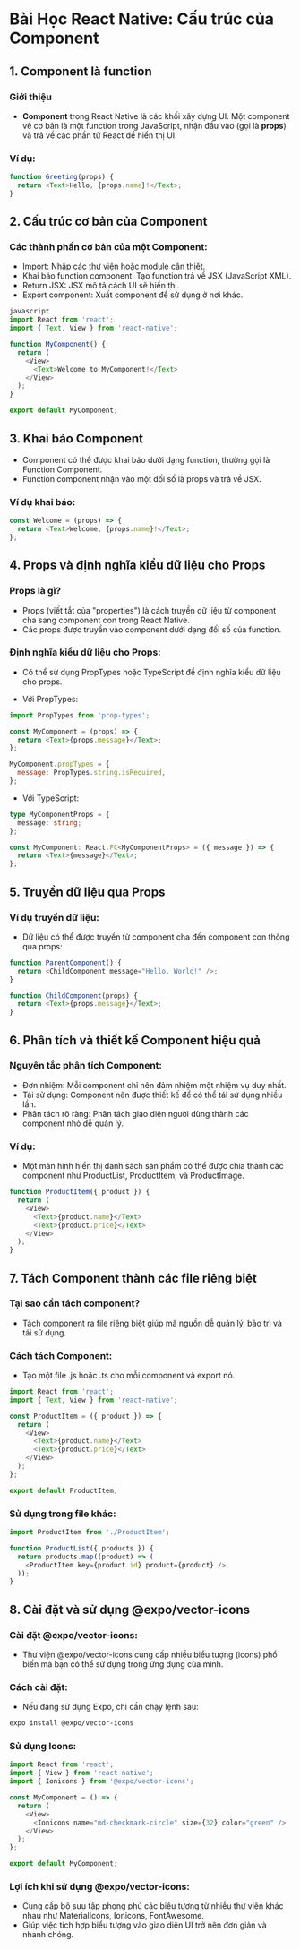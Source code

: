 # Bài Học React Native: Cấu trúc của Component

## 1. **Component là function**

### Giới thiệu
- **Component** trong React Native là các khối xây dựng UI. Một component về cơ bản là một function trong JavaScript, nhận đầu vào (gọi là **props**) và trả về các phần tử React để hiển thị UI.

### Ví dụ:
```javascript
function Greeting(props) {
  return <Text>Hello, {props.name}!</Text>;
}
```

## 2. Cấu trúc cơ bản của Component
### Các thành phần cơ bản của một Component:
- Import: Nhập các thư viện hoặc module cần thiết.
- Khai báo function component: Tạo function trả về JSX (JavaScript XML).
- Return JSX: JSX mô tả cách UI sẽ hiển thị.
- Export component: Xuất component để sử dụng ở nơi khác.

```javascript
javascript
import React from 'react';
import { Text, View } from 'react-native';

function MyComponent() {
  return (
    <View>
      <Text>Welcome to MyComponent!</Text>
    </View>
  );
}

export default MyComponent;
```

## 3. Khai báo Component
- Component có thể được khai báo dưới dạng function, thường gọi là Function Component.
- Function component nhận vào một đối số là props và trả về JSX.
### Ví dụ khai báo:
```javascript
const Welcome = (props) => {
  return <Text>Welcome, {props.name}!</Text>;
};
```

## 4. Props và định nghĩa kiểu dữ liệu cho Props
### Props là gì?
- Props (viết tắt của "properties") là cách truyền dữ liệu từ component cha sang component con trong React Native.
- Các props được truyền vào component dưới dạng đối số của function.
### Định nghĩa kiểu dữ liệu cho Props:
- Có thể sử dụng PropTypes hoặc TypeScript để định nghĩa kiểu dữ liệu cho props.
+ Với PropTypes:
```javascript
import PropTypes from 'prop-types';

const MyComponent = (props) => {
  return <Text>{props.message}</Text>;
};

MyComponent.propTypes = {
  message: PropTypes.string.isRequired,
};
```
+ Với TypeScript:
```typescript
type MyComponentProps = {
  message: string;
};

const MyComponent: React.FC<MyComponentProps> = ({ message }) => {
  return <Text>{message}</Text>;
};
```

## 5. Truyền dữ liệu qua Props
### Ví dụ truyền dữ liệu:
- Dữ liệu có thể được truyền từ component cha đến component con thông qua props:
```javascript
function ParentComponent() {
  return <ChildComponent message="Hello, World!" />;
}

function ChildComponent(props) {
  return <Text>{props.message}</Text>;
}
```

## 6. Phân tích và thiết kế Component hiệu quả
### Nguyên tắc phân tích Component:
- Đơn nhiệm: Mỗi component chỉ nên đảm nhiệm một nhiệm vụ duy nhất.
- Tái sử dụng: Component nên được thiết kế để có thể tái sử dụng nhiều lần.
- Phân tách rõ ràng: Phân tách giao diện người dùng thành các component nhỏ dễ quản lý.
### Ví dụ:
- Một màn hình hiển thị danh sách sản phẩm có thể được chia thành các component như ProductList, ProductItem, và ProductImage.
```javascript
function ProductItem({ product }) {
  return (
    <View>
      <Text>{product.name}</Text>
      <Text>{product.price}</Text>
    </View>
  );
}
```

## 7. Tách Component thành các file riêng biệt
### Tại sao cần tách component?
- Tách component ra file riêng biệt giúp mã nguồn dễ quản lý, bảo trì và tái sử dụng.
### Cách tách Component:
- Tạo một file .js hoặc .ts cho mỗi component và export nó.
```javascript
import React from 'react';
import { Text, View } from 'react-native';

const ProductItem = ({ product }) => {
  return (
    <View>
      <Text>{product.name}</Text>
      <Text>{product.price}</Text>
    </View>
  );
};

export default ProductItem;
```

### Sử dụng trong file khác:
```javascript
import ProductItem from './ProductItem';

function ProductList({ products }) {
  return products.map((product) => (
    <ProductItem key={product.id} product={product} />
  ));
}
```

## 8. Cài đặt và sử dụng @expo/vector-icons
### Cài đặt @expo/vector-icons:
- Thư viện @expo/vector-icons cung cấp nhiều biểu tượng (icons) phổ biến mà bạn có thể sử dụng trong ứng dụng của mình.
### Cách cài đặt:
- Nếu đang sử dụng Expo, chỉ cần chạy lệnh sau:
```bash
expo install @expo/vector-icons
```
### Sử dụng Icons:
```javascript
import React from 'react';
import { View } from 'react-native';
import { Ionicons } from '@expo/vector-icons';

const MyComponent = () => {
  return (
    <View>
      <Ionicons name="md-checkmark-circle" size={32} color="green" />
    </View>
  );
};

export default MyComponent;
```
### Lợi ích khi sử dụng @expo/vector-icons:
- Cung cấp bộ sưu tập phong phú các biểu tượng từ nhiều thư viện khác nhau như MaterialIcons, Ionicons, FontAwesome.
- Giúp việc tích hợp biểu tượng vào giao diện UI trở nên đơn giản và nhanh chóng.